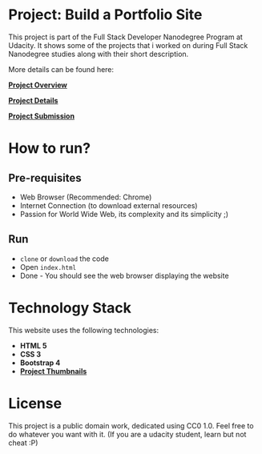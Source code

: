 # Project: Build a Portfolio Site
This project is part of the Full Stack Developer Nanodegree Program at Udacity. It shows some of the projects that i worked on during Full Stack Nanodegree studies along with their short description.

More details can be found here:

**[Project Overview](./project_overview.md)**

**[Project Details](./project_details.md)**

**[Project Submission](./project_submission.md)**

# How to run?

## Pre-requisites
- Web Browser (Recommended: Chrome)
- Internet Connection (to download external resources)
- Passion for World Wide Web, its complexity and its simplicity ;)

## Run
- `clone` or `download` the code
- Open `index.html`
- Done - You should see the web browser displaying the website

# Technology Stack
This website uses the following technologies:
- **HTML 5**
- **CSS 3**
- **Bootstrap 4**
- **[Project Thumbnails](https://smartmockups.com/category/digital/responsive)**

# License
This project is a public domain work, dedicated using CC0 1.0. Feel free to do whatever you want with it. (If you are a udacity student, learn but not cheat :P)
